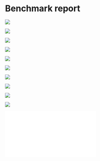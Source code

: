 # Benchmark report 

![](results/reports/reverse_complement/small.boxplot.png)

![](results/reports/translate/small.boxplot.png)

![](results/reports/subsample/small.boxplot.png)

![](results/reports/unique_intersect/small.boxplot.png)

![](results/reports/jaccard_two_bed_files/small.boxplot.png)

![](results/reports/jaccard_all_vs_all/small.boxplot.png)

![](results/reports/kmer_counts/small.boxplot.png)

![](results/reports/vcf_filtering/small.boxplot.png)

![](results/reports/bam_filtering/small.boxplot.png)

![](results/reports/sequence_length_distribution/small.boxplot.png)

![](validation_report_small.md)